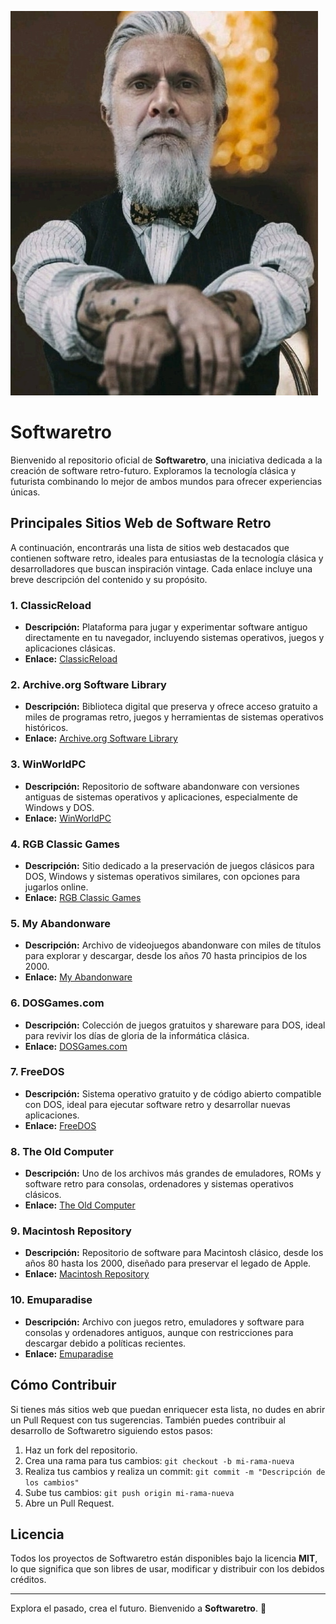 
[![Alt text](IMG_20230923_110737_011.jpg
)](https://www.youtube.com/watch?v=RWrtrUpkEL8)

# Softwaretro

Bienvenido al repositorio oficial de **Softwaretro**, una iniciativa dedicada a la creación de software retro-futuro. Exploramos la tecnología clásica y futurista combinando lo mejor de ambos mundos para ofrecer experiencias únicas.

## Principales Sitios Web de Software Retro
A continuación, encontrarás una lista de sitios web destacados que contienen software retro, ideales para entusiastas de la tecnología clásica y desarrolladores que buscan inspiración vintage. Cada enlace incluye una breve descripción del contenido y su propósito.

### 1. **ClassicReload**
- **Descripción:** Plataforma para jugar y experimentar software antiguo directamente en tu navegador, incluyendo sistemas operativos, juegos y aplicaciones clásicas.
- **Enlace:** [ClassicReload](https://classicreload.com)

### 2. **Archive.org Software Library**
- **Descripción:** Biblioteca digital que preserva y ofrece acceso gratuito a miles de programas retro, juegos y herramientas de sistemas operativos históricos.
- **Enlace:** [Archive.org Software Library](https://archive.org/details/softwarelibrary)

### 3. **WinWorldPC**
- **Descripción:** Repositorio de software abandonware con versiones antiguas de sistemas operativos y aplicaciones, especialmente de Windows y DOS.
- **Enlace:** [WinWorldPC](https://winworldpc.com)

### 4. **RGB Classic Games**
- **Descripción:** Sitio dedicado a la preservación de juegos clásicos para DOS, Windows y sistemas operativos similares, con opciones para jugarlos online.
- **Enlace:** [RGB Classic Games](https://www.classicdosgames.com)

### 5. **My Abandonware**
- **Descripción:** Archivo de videojuegos abandonware con miles de títulos para explorar y descargar, desde los años 70 hasta principios de los 2000.
- **Enlace:** [My Abandonware](https://www.myabandonware.com)

### 6. **DOSGames.com**
- **Descripción:** Colección de juegos gratuitos y shareware para DOS, ideal para revivir los días de gloria de la informática clásica.
- **Enlace:** [DOSGames.com](https://www.dosgames.com)

### 7. **FreeDOS**
- **Descripción:** Sistema operativo gratuito y de código abierto compatible con DOS, ideal para ejecutar software retro y desarrollar nuevas aplicaciones.
- **Enlace:** [FreeDOS](https://www.freedos.org)

### 8. **The Old Computer**
- **Descripción:** Uno de los archivos más grandes de emuladores, ROMs y software retro para consolas, ordenadores y sistemas operativos clásicos.
- **Enlace:** [The Old Computer](https://www.theoldcomputer.com)

### 9. **Macintosh Repository**
- **Descripción:** Repositorio de software para Macintosh clásico, desde los años 80 hasta los 2000, diseñado para preservar el legado de Apple.
- **Enlace:** [Macintosh Repository](https://www.macintoshrepository.org)

### 10. **Emuparadise**
- **Descripción:** Archivo con juegos retro, emuladores y software para consolas y ordenadores antiguos, aunque con restricciones para descargar debido a políticas recientes.
- **Enlace:** [Emuparadise](https://www.emuparadise.me)

## Cómo Contribuir
Si tienes más sitios web que puedan enriquecer esta lista, no dudes en abrir un Pull Request con tus sugerencias. También puedes contribuir al desarrollo de Softwaretro siguiendo estos pasos:

1. Haz un fork del repositorio.
2. Crea una rama para tus cambios: `git checkout -b mi-rama-nueva`
3. Realiza tus cambios y realiza un commit: `git commit -m "Descripción de los cambios"`
4. Sube tus cambios: `git push origin mi-rama-nueva`
5. Abre un Pull Request.

## Licencia
Todos los proyectos de Softwaretro están disponibles bajo la licencia **MIT**, lo que significa que son libres de usar, modificar y distribuir con los debidos créditos.

---
Explora el pasado, crea el futuro. Bienvenido a **Softwaretro**. 🚀
